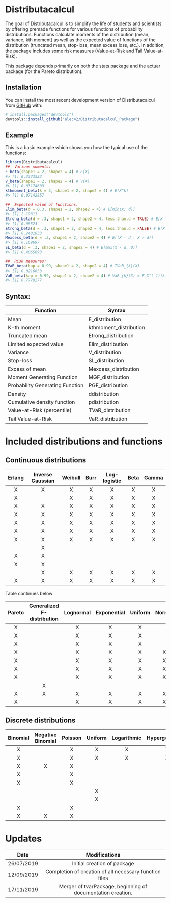 <!-- README.md is generated from README.Rmd. Please edit that file -->

# Distributacalcul

<!-- badges: start -->

<!-- badges: end -->

The goal of Distributacalcul is to simplify the life of students and
scientists by offering premade functions for various functions of
probability distributions. Functions calculate moments of the
distribution (mean, variance, kth moment) as well as the expected value
of functions of the distribution (truncated mean, stop-loss, mean excess
loss, etc.). In addition, the package includes some risk measures
(Value-at-Risk and Tail Value-at-Risk).

This package depends primarily on both the stats package and the actuar
package (for the Pareto
distribution).

## Installation

<!-- You can install the released version of Distributacalcul from [CRAN](https://CRAN.R-project.org) with: -->

<!-- ``` r -->

<!-- install.packages("Distributacalcul") -->

<!-- ``` -->

<!-- And the development version from [GitHub](https://github.com/) with: -->

You can install the most recent development version of Distributacalcul
from [GitHub](https://github.com/) with:

``` r
# install.packages("devtools")
devtools::install_github("alec42/Distributacalcul_Package")
```

## Example

This is a basic example which shows you how the typical use of the
functions:

``` r
library(Distributacalcul)
##  Various moments:
E_beta(shape1 = 2, shape2 = 4) # E[X]
#> [1] 0.3333333
V_beta(shape1 = 2, shape2 = 4) # V(X)
#> [1] 0.03174603
kthmoment_beta(k = 3, shape1 = 2, shape2 = 4) # E[X^k]
#> [1] 0.07142857

##  Expected value of functions:
Elim_beta(d = 0.3, shape1 = 2, shape2 = 4) # E[min(X; d)]
#> [1] 2.19811
Etronq_beta(d = .3, shape1 = 2, shape2 = 4, less.than.d = TRUE) # E[X * 1_{X <= d}]
#> [1] 0.08523
Etronq_beta(d = .3, shape1 = 2, shape2 = 4, less.than.d = FALSE) # E[X * 1_{X > d}]
#> [1] 0.2481033
Mexcess_beta(d = .3, shape1 = 2, shape2 = 4) # E[(X - d | X > d)]
#> [1] 0.169697
SL_beta(d = .3, shape1 = 2, shape2 = 4) # E[max(X - d, 0)]
#> [1] 0.4065693

##  Risk measures:
TVaR_beta(kap = 0.99, shape1 = 2, shape2 = 4) # TVaR_{k}(X)
#> [1] 0.0216053
VaR_beta(kap = 0.99, shape1 = 2, shape2 = 4) # VaR_{k}(X) = F_X^(-1)(k)
#> [1] 0.7779277
```

## Syntax:

| Function                        | Syntax                  |
| ------------------------------- | ----------------------- |
| Mean                            | E\_distribution         |
| K-th moment                     | kthmoment\_distribution |
| Truncated mean                  | Etronq\_distribution    |
| Limited expected value          | Elim\_distribution      |
| Variance                        | V\_distribution         |
| Stop-loss                       | SL\_distribution        |
| Excess of mean                  | Mexcess\_distribution   |
| Moment Generating Function      | MGF\_distribution       |
| Probability Generating Function | PGF\_distribution       |
| Density                         | ddistribution           |
| Cumulative density function     | pdistribution           |
| Value-at-Risk (percentile)      | TVaR\_distribution      |
| Tail Value-at-Risk              | VaR\_distribution       |

# Included distributions and functions

## Continuous distributions

| Erlang | Inverse Gaussian | Weibull | Burr | Log-logistic | Beta | Gamma |
| :----: | :--------------: | :-----: | :--: | :----------: | :--: | :---: |
|   X    |        X         |    X    |  X   |      X       |  X   |   X   |
|   X    |                  |    X    |  X   |      X       |  X   |   X   |
|   X    |        X         |    X    |  X   |      X       |  X   |   X   |
|   X    |        X         |    X    |  X   |      X       |  X   |   X   |
|   X    |        X         |    X    |  X   |      X       |  X   |   X   |
|   X    |        X         |    X    |  X   |      X       |  X   |   X   |
|   X    |        X         |    X    |  X   |      X       |  X   |   X   |
|        |        X         |         |      |              |      |       |
|   X    |        X         |         |      |              |      |       |
|   X    |        X         |         |      |              |      |       |
|        |        X         |    X    |  X   |      X       |  X   |   X   |
|   X    |        X         |    X    |  X   |      X       |  X   |   X   |

Table continues
below

| Pareto | Generalized F-distribution | Lognormal | Exponential | Uniform | Normal |
| :----: | :------------------------: | :-------: | :---------: | :-----: | :----: |
|   X    |                            |     X     |      X      |    X    |        |
|   X    |                            |     X     |      X      |    X    |        |
|   X    |                            |     X     |      X      |    X    |        |
|   X    |                            |     X     |      X      |    X    |   X    |
|   X    |                            |     X     |      X      |    X    |   X    |
|   X    |                            |     X     |      X      |    X    |   X    |
|   X    |                            |     X     |      X      |    X    |   X    |
|        |             X              |           |             |         |        |
|   X    |             X              |     X     |      X      |    X    |   X    |
|   X    |                            |     X     |      X      |    X    |   X    |

## Discrete distributions

| Binomial | Negative Binomial | Poisson | Uniform | Logarithmic | Hypergeometric |
| :------: | :---------------: | :-----: | :-----: | :---------: | :------------: |
|    X     |                   |    X    |    X    |      X      |       X        |
|    X     |                   |    X    |    X    |      X      |       X        |
|    X     |         X         |    X    |         |             |                |
|    X     |                   |    X    |         |             |                |
|    X     |                   |    X    |         |             |                |
|          |                   |         |    X    |             |                |
|          |                   |         |    X    |             |                |
|    X     |                   |    X    |         |             |                |
|    X     |         X         |    X    |         |             |                |

# Updates

|    Date    |                        Modifications                        |
| :--------: | :---------------------------------------------------------: |
| 26/07/2019 |                 Initial creation of package                 |
| 12/09/2019 |   Completion of creation of all necessary function files    |
| 17/11/2019 | Merger of tvarPackage, beginning of documentation creation. |
